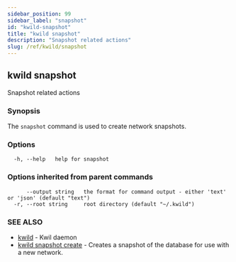 ```yaml
---
sidebar_position: 99
sidebar_label: "snapshot"
id: "kwild-snapshot"
title: "kwild snapshot"
description: "Snapshot related actions"
slug: /ref/kwild/snapshot
---
```


## kwild snapshot

Snapshot related actions

### Synopsis

The `snapshot` command is used to create network snapshots.

### Options

```
  -h, --help   help for snapshot
```

### Options inherited from parent commands

```
      --output string   the format for command output - either 'text' or 'json' (default "text")
  -r, --root string     root directory (default "~/.kwild")
```

### SEE ALSO

* [kwild](/docs/ref/kwild)	 - Kwil daemon
* [kwild snapshot create](/docs/ref/kwild/snapshot/create)	 - Creates a snapshot of the database for use with a new network.

